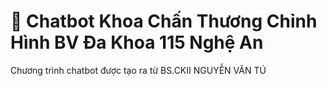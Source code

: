 # 💬 Chatbot Khoa Chấn Thương Chỉnh Hình BV Đa Khoa 115 Nghệ An

Chương trình chatbot được tạo ra từ BS.CKII  NGUYỄN VĂN TÚ


